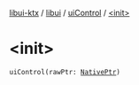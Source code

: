 [libui-ktx](../../index.md) / [libui](../index.md) / [uiControl](index.md) / [&lt;init&gt;](./-init-.md)

# &lt;init&gt;

`uiControl(rawPtr: `[`NativePtr`](../../kotlinx.cinterop/-native-ptr.md)`)`